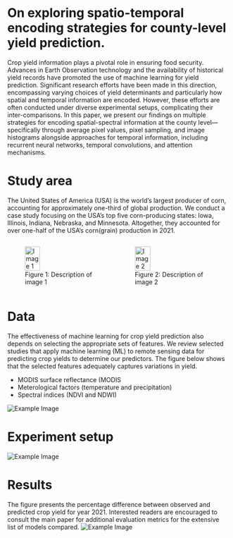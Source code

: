 # On exploring spatio-temporal encoding strategies for county-level yield prediction.

Crop yield information plays a pivotal role in ensuring food security. Advances in Earth Observation technology and the availability of historical yield records have promoted the use of machine learning for yield prediction. Significant research efforts have been made in this direction, encompassing varying choices of yield determinants and particularly how spatial and temporal information are encoded. However, these efforts are often conducted under diverse experimental setups, complicating their inter-comparisons. In this paper, we present our findings on multiple strategies for encoding spatial-spectral information at the county level—specifically through average pixel values, pixel sampling, and image histograms alongside approaches for temporal information, including recurrent neural networks, temporal convolutions, and attention mechanisms.

# Study area
The United States of America (USA) is the world’s largest producer of corn, accounting for approximately one-third of global production. We conduct a case study focusing on the USA’s top five corn-producing states: Iowa, Illinois, Indiana, Nebraska, and Minnesota.  Altogether, they accounted for over one-half of the USA’s corn(grain) production in 2021.

<div style="display: flex; justify-content: space-around; align-items: center;">
  <figure>
    <img src="image1.png" alt="Image 1" style="width:45%;">
    <figcaption>Figure 1: Description of image 1</figcaption>
  </figure>
  <figure>
    <img src="image2.png" alt="Image 2" style="width:45%;">
    <figcaption>Figure 2: Description of image 2</figcaption>
  </figure>
</div>

# Data
The effectiveness of machine learning for crop yield prediction also depends on selecting the appropriate sets of features. We review selected studies that apply machine learning (ML) to remote sensing data for
predicting crop yields to determine our predictors. The figure below shows that the selected features adequately captures variations in yield. 
- MODIS surface reflectance (MODIS 
- Meterological factors (temperature and precipitation)
- Spectral indices (NDVI and NDWI)

![Example Image](https://example.com/image.png)

# Experiment setup

![Example Image](https://example.com/image.png)

# Results
The figure presents the percentage difference between observed and predicted crop yield for year 2021.
Interested readers are encouraged to consult the main paper for additional evaluation metrics for the extensive list of models compared.
![Example Image](https://example.com/image.png)
